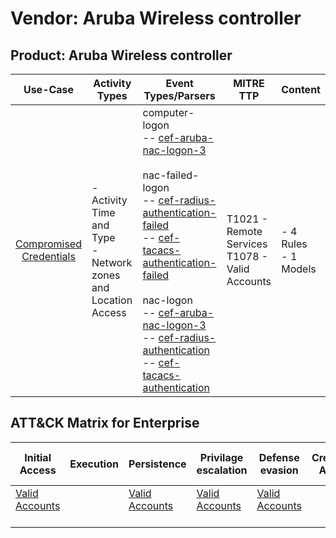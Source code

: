 Vendor: Aruba Wireless controller
=================================
Product: Aruba Wireless controller
----------------------------------
|                                 Use-Case                                  | Activity Types                                                   | Event Types/Parsers                                                                                                                                                                                                                                                                                                                                                                                                                                                                                                                                                                                                                    | MITRE TTP                                             | Content                   |
|:-------------------------------------------------------------------------:| ---------------------------------------------------------------- | -------------------------------------------------------------------------------------------------------------------------------------------------------------------------------------------------------------------------------------------------------------------------------------------------------------------------------------------------------------------------------------------------------------------------------------------------------------------------------------------------------------------------------------------------------------------------------------------------------------------------------------- | ----------------------------------------------------- | ------------------------- |
| [Compromised Credentials](../UseCases/usecase_compromised_credentials.md) | - Activity Time  and Type<br>- Network zones and Location Access |  computer-logon<br> -- [cef-aruba-nac-logon-3](../Parsers/parserContent_cef-aruba-nac-logon-3.md)<br><br> nac-failed-logon<br> -- [cef-radius-authentication-failed](../Parsers/parserContent_cef-radius-authentication-failed.md)<br> -- [cef-tacacs-authentication-failed](../Parsers/parserContent_cef-tacacs-authentication-failed.md)<br><br> nac-logon<br> -- [cef-aruba-nac-logon-3](../Parsers/parserContent_cef-aruba-nac-logon-3.md)<br> -- [cef-radius-authentication](../Parsers/parserContent_cef-radius-authentication.md)<br> -- [cef-tacacs-authentication](../Parsers/parserContent_cef-tacacs-authentication.md)<br> | T1021 - Remote Services<br>T1078 - Valid Accounts<br> |  - 4 Rules<br> - 1 Models |

ATT&CK Matrix for Enterprise
----------------------------
| Initial Access                                                      | Execution | Persistence                                                         | Privilage escalation                                                | Defense evasion                                                     | Credential Access | Discovery | Lateral Movement                                                     | Collection | Command and Control | Exfiltration | Impact |
| ------------------------------------------------------------------- | --------- | ------------------------------------------------------------------- | ------------------------------------------------------------------- | ------------------------------------------------------------------- | ----------------- | --------- | -------------------------------------------------------------------- | ---------- | ------------------- | ------------ | ------ |
| [Valid Accounts](https://attack.mitre.org/techniques/T1078)<br><br> |           | [Valid Accounts](https://attack.mitre.org/techniques/T1078)<br><br> | [Valid Accounts](https://attack.mitre.org/techniques/T1078)<br><br> | [Valid Accounts](https://attack.mitre.org/techniques/T1078)<br><br> |                   |           | [Remote Services](https://attack.mitre.org/techniques/T1021)<br><br> |            |                     |              |        |